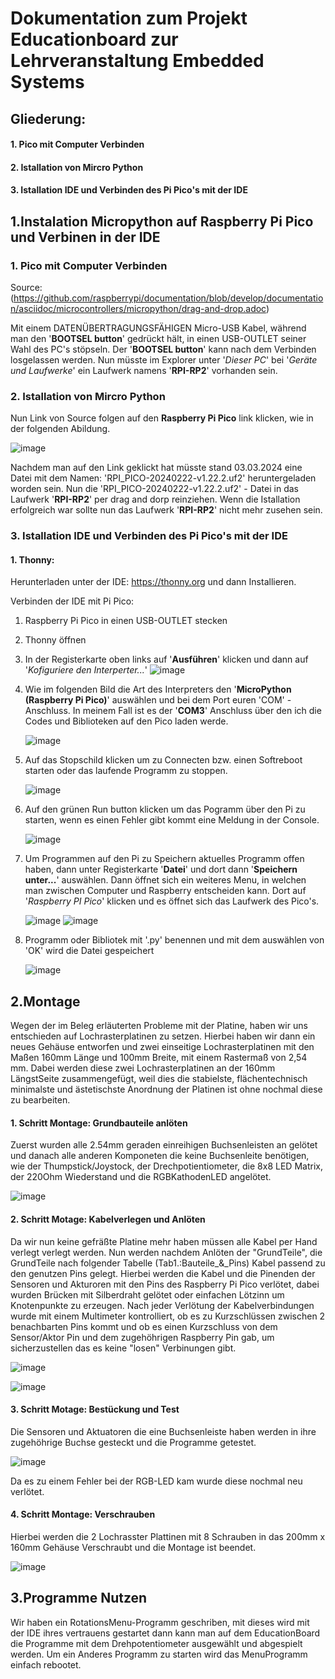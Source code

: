 # **Dokumentation zum Projekt Educationboard zur Lehrveranstaltung Embedded Systems**
## Gliederung:
#### 1. Pico mit Computer Verbinden
#### 2. Istallation von Mircro Python
#### 3. Istallation IDE und Verbinden des Pi Pico's mit der IDE



## **1.Instalation Micropython auf Raspberry Pi Pico und Verbinen in der IDE**

### 1. Pico mit Computer Verbinden


Source:(https://github.com/raspberrypi/documentation/blob/develop/documentation/asciidoc/microcontrollers/micropython/drag-and-drop.adoc)

Mit einem DATENÜBERTRAGUNGSFÄHIGEN Micro-USB Kabel, während man den '**BOOTSEL button**' gedrückt hält, in einen USB-OUTLET seiner Wahl des PC's stöpseln.
Der '**BOOTSEL button**' kann nach dem Verbinden losgelassen werden. Nun müsste im Explorer unter '*Dieser PC*' bei '*Geräte und Laufwerke*' ein Laufwerk namens '**RPI-RP2**' vorhanden sein. 


### 2. Istallation von Mircro Python


Nun Link von Source folgen auf den **Raspberry Pi Pico** link klicken, wie in der folgenden Abildung.

![image](https://github.com/Schledi777/ebunoard/assets/130638123/e6dbd6cc-b67a-4749-8757-4c0188bad334)

Nachdem man auf den Link geklickt hat müsste stand 03.03.2024 eine Datei mit dem Namen: 'RPI_PICO-20240222-v1.22.2.uf2' heruntergeladen worden sein.
Nun die 'RPI_PICO-20240222-v1.22.2.uf2' - Datei in das Laufwerk '**RPI-RP2**' per drag and dorp reinziehen.
Wenn die Istallation erfolgreich war sollte nun das Laufwerk '**RPI-RP2**' nicht mehr zusehen sein.


### 3. Istallation IDE und Verbinden des Pi Pico's mit der IDE


#### 1. Thonny:

Herunterladen unter der IDE: https://thonny.org und dann Installieren.

Verbinden der IDE mit Pi Pico:
1. Raspberry Pi Pico in einen USB-OUTLET stecken
2. Thonny öffnen
3. In der Registerkarte oben links auf '**Ausführen**' klicken und dann auf '*Kofiguriere den Interperter...*'
   ![image](https://github.com/Schledi777/ebunoard/assets/130638123/51ed80c2-cbc9-4096-a09a-7b5a4d67a074)

4. Wie im folgenden Bild die Art des Interpreters den '**MicroPython (Raspberry Pi Pico)**' auswählen und bei dem Port euren 'COM' - Anschluss. In meinem Fall ist es der '**COM3**' Anschluss über den ich die Codes und Biblioteken auf den Pico laden werde.

   ![image](https://github.com/Schledi777/ebunoard/assets/130638123/4fe262bd-e212-4282-a591-b8ef2043bb0e)

5. Auf das Stopschild klicken um zu Connecten bzw. einen Softreboot starten oder das laufende Programm zu stoppen.

   ![image](https://github.com/Schledi777/ebunoard/assets/130638123/8387de42-e4bb-436a-9c90-b63f8a294ce4)

6. Auf den grünen Run button klicken um das Pogramm über den Pi zu starten, wenn es einen Fehler gibt kommt eine Meldung in der Console.

   ![image](https://github.com/Schledi777/ebunoard/assets/130638123/e59b8616-fa2c-4c8f-b61b-d08a6cb48c1d)

7. Um Programmen auf den Pi zu Speichern aktuelles Programm offen haben, dann unter Registerkarte '**Datei**' und dort dann '**Speichern unter...**' auswählen. Dann öffnet sich ein weiteres Menu, in welchen man zwischen Computer und Raspberry entscheiden kann. Dort auf '*Raspberry PI Pico*' klicken und es öffnet sich das Laufwerk des Pico's.

   ![image](https://github.com/Schledi777/ebunoard/assets/130638123/c90597f6-1f10-41f3-83e9-54ec1b6c77ba)
   ![image](https://github.com/Schledi777/ebunoard/assets/130638123/f4fce567-db69-4507-a5c5-a597cba172cb)





9. Programm oder Bibliotek mit '.py' benennen und mit dem auswählen von 'OK' wird die Datei gespeichert

   ![image](https://github.com/Schledi777/ebunoard/assets/130638123/3cc35c2d-7460-4d19-adad-caaffc2c970e)





## **2.Montage**

Wegen der im Beleg erläuterten Probleme mit der Platine, haben wir uns entschieden auf Lochrasterplatinen zu setzen. Hierbei haben wir dann ein neues Gehäuse entworfen und zwei einseitige Lochrasterplatinen mit den Maßen 160mm Länge und 100mm Breite, mit einem Rastermaß von 2,54 mm.
Dabei werden diese zwei Lochrasterplatinen an der 160mm LängstSeite zusammengefügt, weil dies die stabielste, flächentechnisch minimalste und ästetischste Anordnung der Platinen ist ohne nochmal diese zu bearbeiten.

#### 1. Schritt Montage: Grundbauteile anlöten 

Zuerst wurden alle 2.54mm geraden einreihigen Buchsenleisten an gelötet und danach alle anderen Komponeten die keine Buchsenleite benötigen, wie der Thumpstick/Joystock, der Drechpotientiometer, die 8x8 LED Matrix, der 220Ohm Wiederstand und die RGBKathodenLED angelötet.
   
 ![image](https://github.com/Schledi777/Projekt_Educationboard/assets/130638123/da8bf65e-5d1f-4b9c-8c78-c89950db6bec)



#### 2. Schritt Motage: Kabelverlegen und Anlöten

Da wir nun keine gefräßte Platine mehr haben müssen alle Kabel per Hand verlegt verlegt werden. Nun werden nachdem Anlöten der "GrundTeile", die GrundTeile nach folgender Tabelle (Tab1.:Bauteile_&_Pins) Kabel passend zu den genutzen Pins gelegt.
Hierbei werden die Kabel und die Pinenden der Sensoren und Akturoren mit den Pins des Raspberry Pi Pico verlötet, dabei wurden Brücken mit Silberdraht gelötet oder einfachen Lötzinn um Knotenpunkte zu erzeugen. 
Nach jeder Verlötung der Kabelverbindungen wurde mit einem Multimeter kontrolliert, ob es zu Kurzschlüssen zwischen 2 benachbarten Pins kommt und ob es einen Kurzschluss von dem Sensor/Aktor Pin und dem zugehöhrigen Raspberry Pin gab, um sicherzustellen das es keine "losen" Verbinungen gibt.

   ![image](https://github.com/Schledi777/Projekt_Educationboard/assets/130638123/e51d067f-aba4-40ca-add9-d4cc50855d9d)


   ![image](https://github.com/Schledi777/Projekt_Educationboard/assets/130638123/4c652f2e-828a-4f55-a904-a9827cf12bbd)



#### 3. Schritt Motage: Bestückung und Test

Die Sensoren und Aktuatoren die eine Buchsenleiste haben werden in ihre zugehöhrige Buchse gesteckt und die Programme getestet.

   ![image](https://github.com/Schledi777/Projekt_Educationboard/assets/130638123/23418642-8b29-4e98-b293-170316a96db0)

   
   
Da es zu einem Fehler bei der RGB-LED kam wurde diese nochmal neu verlötet.

   
   
#### 4. Schritt Montage: Verschrauben

Hierbei werden die 2 Lochrasster Plattinen mit 8 Schrauben in das 200mm x 160mm Gehäuse Verschraubt und die Montage ist beendet.

 ![image](https://github.com/Schledi777/Projekt_Educationboard/assets/130638123/21f4587a-8f3f-488d-8b3a-76cd816df51d)


## **3.Programme Nutzen**

Wir haben ein RotationsMenu-Programm geschriben, mit dieses wird mit der IDE ihres vertrauens gestartet dann kann man auf dem EducationBoard die Programme mit dem Drehpotentiometer ausgewählt und abgespielt werden. Um ein Anderes Programm zu starten wird das MenuProgramm einfach rebootet.
